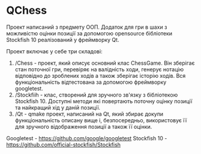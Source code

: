 # QChess
Проект написаний з предмету ООП.
Додаток для гри в шахи з можливістю оцінки позиції за допомогою opensource бібліотеки Stockfish 10 реалізований у фреймворку Qt.

Проект включає у себе три складові:
1. /Chess - проект, який описує основний клас ChessGame. Він зберігає стан поточної гри, перевіряє на валідність ходи, генерує нотацію відповідно до зроблених ходів а також зберігає історію ходів. Вся функціональність відтестована за допомогою фреймворку googletest.
2. /Stockfiіh - клас, створений для зручного зв'язку з бібліотекою Stockfish 10. Доступні методи які повертають поточну оцінку позиції та найкращий хід у даній позиції.
3. /Qt - qmake проект, написаний на Qt, який збирає докупи функціональність описану вище і, безпосередньо, використовує її для зручного відображення позиції а також її оцінки. 


Googletest - https://github.com/google/googletest
Stockfish 10 - https://github.com/official-stockfish/Stockfish
